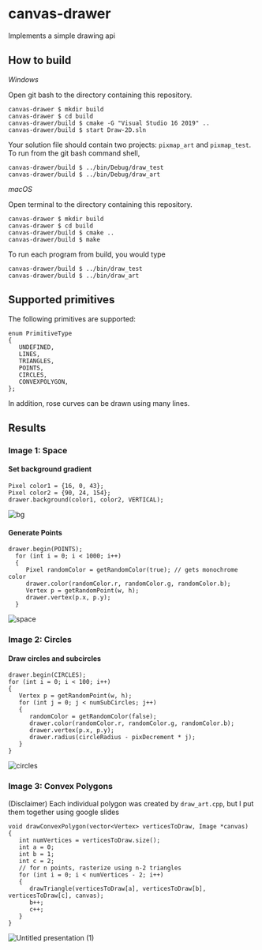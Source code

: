 # canvas-drawer

Implements a simple drawing api

## How to build

*Windows*

Open git bash to the directory containing this repository.

```
canvas-drawer $ mkdir build
canvas-drawer $ cd build
canvas-drawer/build $ cmake -G "Visual Studio 16 2019" ..
canvas-drawer/build $ start Draw-2D.sln
```

Your solution file should contain two projects: `pixmap_art` and `pixmap_test`.
To run from the git bash command shell, 

```
canvas-drawer/build $ ../bin/Debug/draw_test
canvas-drawer/build $ ../bin/Debug/draw_art
```

*macOS*

Open terminal to the directory containing this repository.

```
canvas-drawer $ mkdir build
canvas-drawer $ cd build
canvas-drawer/build $ cmake ..
canvas-drawer/build $ make
```

To run each program from build, you would type

```
canvas-drawer/build $ ../bin/draw_test
canvas-drawer/build $ ../bin/draw_art
```

## Supported primitives

The following primitives are supported: 
```
enum PrimitiveType
{
   UNDEFINED,
   LINES,
   TRIANGLES,
   POINTS,
   CIRCLES,
   CONVEXPOLYGON,
};
```

In addition, rose curves can be drawn using many lines. 

## Results

### Image 1: Space

#### Set background gradient
```
Pixel color1 = {16, 0, 43};
Pixel color2 = {90, 24, 154};
drawer.background(color1, color2, VERTICAL);
```
![bg](https://user-images.githubusercontent.com/55254786/221039783-66689787-e075-4d67-b296-3dd15d69b995.png)

#### Generate Points 
```
drawer.begin(POINTS);
  for (int i = 0; i < 1000; i++)
  {
     Pixel randomColor = getRandomColor(true); // gets monochrome color
     drawer.color(randomColor.r, randomColor.g, randomColor.b);
     Vertex p = getRandomPoint(w, h);
     drawer.vertex(p.x, p.y);
  }
```
![space](https://user-images.githubusercontent.com/55254786/221040245-aa3004a4-0227-4a02-ba88-294722e75d88.png)


### Image 2: Circles
#### Draw circles and subcircles
```
drawer.begin(CIRCLES);
for (int i = 0; i < 100; i++)
{
   Vertex p = getRandomPoint(w, h);
   for (int j = 0; j < numSubCircles; j++)
   {
      randomColor = getRandomColor(false);
      drawer.color(randomColor.r, randomColor.g, randomColor.b);
      drawer.vertex(p.x, p.y);
      drawer.radius(circleRadius - pixDecrement * j);
   }
}
```
![circles](https://user-images.githubusercontent.com/55254786/221040755-244dcce0-4418-4777-adc8-8fb4d55151f9.png)

### Image 3: Convex Polygons
(Disclaimer) Each individual polygon was created by `draw_art.cpp`, but I put them together using google slides
```
void drawConvexPolygon(vector<Vertex> verticesToDraw, Image *canvas)
{
   int numVertices = verticesToDraw.size();
   int a = 0;
   int b = 1;
   int c = 2;
   // for n points, rasterize using n-2 triangles
   for (int i = 0; i < numVertices - 2; i++)
   {
      drawTriangle(verticesToDraw[a], verticesToDraw[b], verticesToDraw[c], canvas);
      b++;
      c++;
   }
}
```
![Untitled presentation (1)](https://user-images.githubusercontent.com/55254786/221042826-8e9c83d2-4154-4864-876e-3551dd31a229.png)

